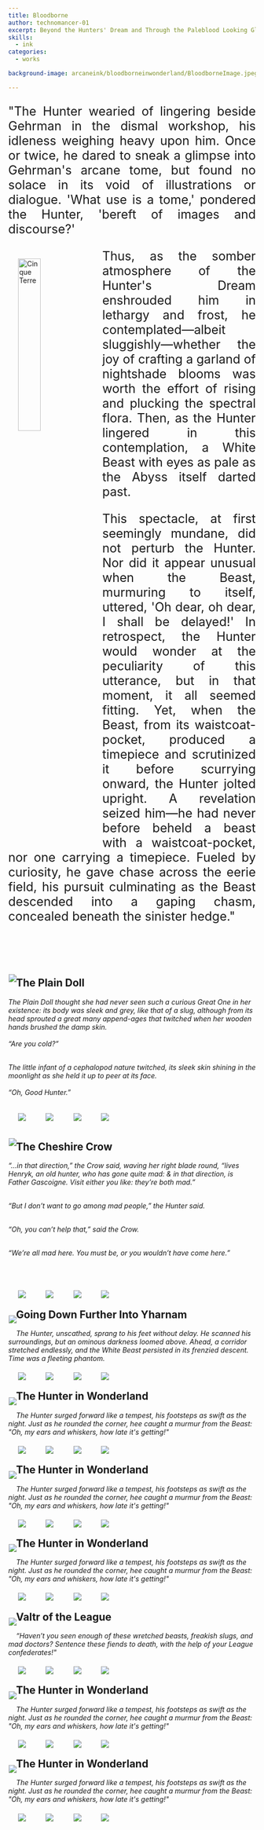 ```yaml
---
title: Bloodborne
author: technomancer-01
excerpt: Beyond the Hunters' Dream and Through the Paleblood Looking Glass
skills:
  - ink
categories:
  - works

background-image: arcaneink/bloodborneinwonderland/BloodborneImage.jpeg

---
```

<script>
function myFunction(imgs) {
  var expandImg = document.getElementById("expandedImg");
  var imgText = document.getElementById("imgtext");
  expandImg.src = imgs.src;
  imgText.innerHTML = imgs.alt;
  expandImg.parentElement.style.display = "block";
}
</script>
<style>
  small{
    font-size: 10px; 
  }
  /* The expanding image container */
.container {
  display: none;

  z-index: 10;
  margin-left: auto;
  margin-right: auto;

  position: fixed;
  top: 10%;
  left: 10%;
  width: 80vw;
  overflow-y: scroll;
  overflow-x: scroll;
  bottom: 3%;
}



/* Expanding image text */
#imgtext {
  position: absolute;
  bottom: 15px;
  left: 15px;
  color: white;
  font-size: 20px;
}

/* Closable button inside the expanded image */
.closebtn {
  position: absolute;
  top: 10px;
  right: 15px;
  color: white;
  font-size: 35px;
  cursor: pointer;
}


 
    img { 
      float: left; 
      margin: 4%; 

    } 
  
    .book { 
      text-align: justify; 
      font-size: 25px; 
    } 
 
  
  </style>
<p  class="book">
"The Hunter wearied of lingering beside Gehrman in the dismal workshop, his idleness weighing heavy upon him. Once or twice, he dared to sneak a glimpse into Gehrman's arcane tome, but found no solace in its void of illustrations or dialogue. 'What use is a tome,' pondered the Hunter, 'bereft of images and discourse?'
</p>

<div class="main">
  <a target="_blank" href="/images/satmorningsoulsborne/BloodborneTober2022/Week5-b.jpg">
    <img src="/images/satmorningsoulsborne/BloodborneTober2022/Week5-b.jpg" alt="Cinque Terre" width="30%" display="inline-flex">
  </a>
  <div class="desc"></div>
</div>
<p class="book">
Thus, as the somber atmosphere of the Hunter's Dream enshrouded him in lethargy and frost, he contemplated—albeit sluggishly—whether the joy of crafting a garland of nightshade blooms was worth the effort of rising and plucking the spectral flora. Then, as the Hunter lingered in this contemplation, a White Beast with eyes as pale as the Abyss itself darted past.
</p>

<p class="book">
This spectacle, at first seemingly mundane, did not perturb the Hunter. Nor did it appear unusual when the Beast, murmuring to itself, uttered, 'Oh dear, oh dear, I shall be delayed!' In retrospect, the Hunter would wonder at the peculiarity of this utterance, but in that moment, it all seemed fitting. Yet, when the Beast, from its waistcoat-pocket, produced a timepiece and scrutinized it before scurrying onward, the Hunter jolted upright. A revelation seized him—he had never before beheld a beast with a waistcoat-pocket, nor one carrying a timepiece. Fueled by curiosity, he gave chase across the eerie field, his pursuit culminating as the Beast descended into a gaping chasm, concealed beneath the sinister hedge."
</p>
<br><br>
<!-- 2. -->


<div style="clear: left;" class="imageContainer">
    <p style="float: left;">
    <img class="inktoberdisplay"  src="/images/arcaneink/bloodborneinwonderland/20230722-bloodborneinwonderland2.jpeg" onclick="myFunction(this);">
    </p>
  <h2 style="padding-top: 20px"> The Plain Doll</h2>
  <i>The Plain Doll thought she had never seen such a curious Great One in her existence: its body was sleek and grey, like that of a slug, although from its head sprouted a great many append-ages that twitched when her wooden hands brushed the damp skin.
<br><br>
“Are you cold?”
<br><br>

The little infant of a cephalopod nature twitched, its sleek skin shining in the moonlight as she held it up to peer at its face.
<br><Br>
“Oh, Good Hunter.”</i><br>
<p>
    <a href="https://www.instagram.com/p/CvAZM6YOjJ_/?igshid=MzRlODBiNWFlZA=="><img class="social-media-icons" src="https://raw.githubusercontent.com/ErikaVasNormandy/erikavasnormandy.github.io/master/img/social-media-icons/social-media-icon-instagram.png"></a>
    <a href="https://www.artstation.com/technomancer-01"><img class="social-media-icons" src="https://raw.githubusercontent.com/ErikaVasNormandy/erikavasnormandy.github.io/master/img/social-media-icons/social-media-icon-artstation.png"></a>
    <a href="https://www.deviantart.com/technomancer-01"><img class="social-media-icons" src="https://raw.githubusercontent.com/ErikaVasNormandy/erikavasnormandy.github.io/master/img/social-media-icons/social-media-icon-deviantart.png"></a>
    <a href="https://www.redbubble.com/people/technomancer-01/shop/"><img class="social-media-icons" src="https://raw.githubusercontent.com/ErikaVasNormandy/erikavasnormandy.github.io/master/img/social-media-icons/social-media-icon-redbubble.png"></a>
</p>
</div>




<div style="clear: left;" class="imageContainer">
    <p style="float: left;">
    <img class="inktoberdisplay"  src="/images/arcaneink/bloodborneinwonderland/20230729-bloodborneinwonderlandCrow.png" onclick="myFunction(this);">
    </p>
  <h2 style="padding-top: 20px"> The Cheshire Crow</h2>
 <i>
 “…in that direction,” the Crow said, waving her right blade round, “lives Henryk, an old hunter, who has gone quite mad: & in that direction, is Father Gascoigne. Visit either you like: they’re both mad.”<br><br>

“But I don’t want to go among mad people,” the Hunter said.<br><br>

“Oh, you can’t help that,” said the Crow.<br><br>

“We’re all mad here. You must be, or you wouldn’t have come here.”<br><br>
 
 </i><p>
 <br>
    <a href="https://www.instagram.com/p/CvAZM6YOjJ_/?igshid=MzRlODBiNWFlZA=="><img class="social-media-icons" src="https://raw.githubusercontent.com/ErikaVasNormandy/erikavasnormandy.github.io/master/img/social-media-icons/social-media-icon-instagram.png"></a>
    <a href="https://www.artstation.com/technomancer-01"><img class="social-media-icons" src="https://raw.githubusercontent.com/ErikaVasNormandy/erikavasnormandy.github.io/master/img/social-media-icons/social-media-icon-artstation.png"></a>
    <a href="https://www.deviantart.com/technomancer-01"><img class="social-media-icons" src="https://raw.githubusercontent.com/ErikaVasNormandy/erikavasnormandy.github.io/master/img/social-media-icons/social-media-icon-deviantart.png"></a>
    <a href="https://www.redbubble.com/people/technomancer-01/shop/"><img class="social-media-icons" src="https://raw.githubusercontent.com/ErikaVasNormandy/erikavasnormandy.github.io/master/img/social-media-icons/social-media-icon-redbubble.png"></a>
</p>
</div>








<div style="clear: left;" class="imageContainer">
    <p style="float: left;">
    <img class="inktoberdisplay"  src="/images/satmorningsoulsborne/BloodborneTober2022/Week0-a.jpeg" onclick="myFunction(this);">
    </p> 
    <h2>Going Down Further Into Yharnam</h2>
   
<p>
 <i>
The Hunter, unscathed, sprang to his feet without delay. He scanned his surroundings, but an ominous darkness loomed above. Ahead, a corridor stretched endlessly, and the White Beast persisted in its frenzied descent. Time was a fleeting phantom. 
</i>

 <br>
    <a href="https://www.instagram.com/p/CvAZM6YOjJ_/?igshid=MzRlODBiNWFlZA=="><img class="social-media-icons" src="https://raw.githubusercontent.com/ErikaVasNormandy/erikavasnormandy.github.io/master/img/social-media-icons/social-media-icon-instagram.png"></a>
    <a href="https://www.artstation.com/technomancer-01"><img class="social-media-icons" src="https://raw.githubusercontent.com/ErikaVasNormandy/erikavasnormandy.github.io/master/img/social-media-icons/social-media-icon-artstation.png"></a>
    <a href="https://www.deviantart.com/technomancer-01"><img class="social-media-icons" src="https://raw.githubusercontent.com/ErikaVasNormandy/erikavasnormandy.github.io/master/img/social-media-icons/social-media-icon-deviantart.png"></a>
    <a href="https://www.redbubble.com/people/technomancer-01/shop/"><img class="social-media-icons" src="https://raw.githubusercontent.com/ErikaVasNormandy/erikavasnormandy.github.io/master/img/social-media-icons/social-media-icon-redbubble.png"></a>
</p>
</div>

<div style="clear: left;" class="imageContainer">
    <p style="float: left;">
    <img class="inktoberdisplay"  src="/images/satmorningsoulsborne/BloodborneTober2022/Week0-b.jpeg" onclick="myFunction(this);">
    </p>
    <h2>The Hunter in Wonderland</h2>
<p><i>
The Hunter surged forward like a tempest, his footsteps as swift as the night. Just as he rounded the corner, hee caught a murmur from the Beast: "Oh, my ears and whiskers, how late it's getting!"

</i>
 <br>
    <a href="https://www.instagram.com/p/CvAZM6YOjJ_/?igshid=MzRlODBiNWFlZA=="><img class="social-media-icons" src="https://raw.githubusercontent.com/ErikaVasNormandy/erikavasnormandy.github.io/master/img/social-media-icons/social-media-icon-instagram.png"></a>
    <a href="https://www.artstation.com/technomancer-01"><img class="social-media-icons" src="https://raw.githubusercontent.com/ErikaVasNormandy/erikavasnormandy.github.io/master/img/social-media-icons/social-media-icon-artstation.png"></a>
    <a href="https://www.deviantart.com/technomancer-01"><img class="social-media-icons" src="https://raw.githubusercontent.com/ErikaVasNormandy/erikavasnormandy.github.io/master/img/social-media-icons/social-media-icon-deviantart.png"></a>
    <a href="https://www.redbubble.com/people/technomancer-01/shop/"><img class="social-media-icons" src="https://raw.githubusercontent.com/ErikaVasNormandy/erikavasnormandy.github.io/master/img/social-media-icons/social-media-icon-redbubble.png"></a>
</p>
</div>



<div style="clear: left;" class="imageContainer">
    <p style="float: left;">
    <img class="inktoberdisplay"  src="/images/satmorningsoulsborne/BloodborneTober2022/Week1-a.jpeg" onclick="myFunction(this);">
    </p>
    <h2>The Hunter in Wonderland</h2>
<p><i>
The Hunter surged forward like a tempest, his footsteps as swift as the night. Just as he rounded the corner, hee caught a murmur from the Beast: "Oh, my ears and whiskers, how late it's getting!"

</i>
 <br>
    <a href="https://www.instagram.com/p/CvAZM6YOjJ_/?igshid=MzRlODBiNWFlZA=="><img class="social-media-icons" src="https://raw.githubusercontent.com/ErikaVasNormandy/erikavasnormandy.github.io/master/img/social-media-icons/social-media-icon-instagram.png"></a>
    <a href="https://www.artstation.com/technomancer-01"><img class="social-media-icons" src="https://raw.githubusercontent.com/ErikaVasNormandy/erikavasnormandy.github.io/master/img/social-media-icons/social-media-icon-artstation.png"></a>
    <a href="https://www.deviantart.com/technomancer-01"><img class="social-media-icons" src="https://raw.githubusercontent.com/ErikaVasNormandy/erikavasnormandy.github.io/master/img/social-media-icons/social-media-icon-deviantart.png"></a>
    <a href="https://www.redbubble.com/people/technomancer-01/shop/"><img class="social-media-icons" src="https://raw.githubusercontent.com/ErikaVasNormandy/erikavasnormandy.github.io/master/img/social-media-icons/social-media-icon-redbubble.png"></a>
</p>
</div>




<div style="clear: left;" class="imageContainer">
    <p style="float: left;">
    <img class="inktoberdisplay"  src="/images/satmorningsoulsborne/BloodborneTober2022/Week1-b.jpg" onclick="myFunction(this);">
    </p>
    <h2>The Hunter in Wonderland</h2>
<p><i>
The Hunter surged forward like a tempest, his footsteps as swift as the night. Just as he rounded the corner, hee caught a murmur from the Beast: "Oh, my ears and whiskers, how late it's getting!"

</i>
 <br>
    <a href="https://www.instagram.com/p/CvAZM6YOjJ_/?igshid=MzRlODBiNWFlZA=="><img class="social-media-icons" src="https://raw.githubusercontent.com/ErikaVasNormandy/erikavasnormandy.github.io/master/img/social-media-icons/social-media-icon-instagram.png"></a>
    <a href="https://www.artstation.com/technomancer-01"><img class="social-media-icons" src="https://raw.githubusercontent.com/ErikaVasNormandy/erikavasnormandy.github.io/master/img/social-media-icons/social-media-icon-artstation.png"></a>
    <a href="https://www.deviantart.com/technomancer-01"><img class="social-media-icons" src="https://raw.githubusercontent.com/ErikaVasNormandy/erikavasnormandy.github.io/master/img/social-media-icons/social-media-icon-deviantart.png"></a>
    <a href="https://www.redbubble.com/people/technomancer-01/shop/"><img class="social-media-icons" src="https://raw.githubusercontent.com/ErikaVasNormandy/erikavasnormandy.github.io/master/img/social-media-icons/social-media-icon-redbubble.png"></a>
</p>
</div>



<div style="clear: left;" class="imageContainer">
    <p style="float: left;">
    <img class="inktoberdisplay"  src="/images/satmorningsoulsborne/BloodborneTober2022/Week3-d.png" onclick="myFunction(this);">
    </p>
    <h2>Valtr of the League</h2>
<p><i>
“Haven’t you seen enough of these wretched beasts, freakish slugs, and mad doctors? Sentence these fiends to death, with the help of your League confederates!"

</i>
 <br>
    <a href="https://www.instagram.com/p/CvAZM6YOjJ_/?igshid=MzRlODBiNWFlZA=="><img class="social-media-icons" src="https://raw.githubusercontent.com/ErikaVasNormandy/erikavasnormandy.github.io/master/img/social-media-icons/social-media-icon-instagram.png"></a>
    <a href="https://www.artstation.com/technomancer-01"><img class="social-media-icons" src="https://raw.githubusercontent.com/ErikaVasNormandy/erikavasnormandy.github.io/master/img/social-media-icons/social-media-icon-artstation.png"></a>
    <a href="https://www.deviantart.com/technomancer-01/art/Valtr-Master-of-The-League-992353155"><img class="social-media-icons" src="https://raw.githubusercontent.com/ErikaVasNormandy/erikavasnormandy.github.io/master/img/social-media-icons/social-media-icon-deviantart.png"></a>
    <a href="https://www.redbubble.com/people/technomancer-01/shop/"><img class="social-media-icons" src="https://raw.githubusercontent.com/ErikaVasNormandy/erikavasnormandy.github.io/master/img/social-media-icons/social-media-icon-redbubble.png"></a>
</p>
</div>





<div style="clear: left;" class="imageContainer">
    <p style="float: left;">
    <img class="inktoberdisplay"  src="/images/satmorningsoulsborne/BloodborneTober2022/Week1-c.jpg" onclick="myFunction(this);">
    </p>
    <h2>The Hunter in Wonderland</h2>
<p><i>
The Hunter surged forward like a tempest, his footsteps as swift as the night. Just as he rounded the corner, hee caught a murmur from the Beast: "Oh, my ears and whiskers, how late it's getting!"

</i>
 <br>
    <a href="https://www.instagram.com/p/CvAZM6YOjJ_/?igshid=MzRlODBiNWFlZA=="><img class="social-media-icons" src="https://raw.githubusercontent.com/ErikaVasNormandy/erikavasnormandy.github.io/master/img/social-media-icons/social-media-icon-instagram.png"></a>
    <a href="https://www.artstation.com/technomancer-01"><img class="social-media-icons" src="https://raw.githubusercontent.com/ErikaVasNormandy/erikavasnormandy.github.io/master/img/social-media-icons/social-media-icon-artstation.png"></a>
    <a href="https://www.deviantart.com/technomancer-01"><img class="social-media-icons" src="https://raw.githubusercontent.com/ErikaVasNormandy/erikavasnormandy.github.io/master/img/social-media-icons/social-media-icon-deviantart.png"></a>
    <a href="https://www.redbubble.com/people/technomancer-01/shop/"><img class="social-media-icons" src="https://raw.githubusercontent.com/ErikaVasNormandy/erikavasnormandy.github.io/master/img/social-media-icons/social-media-icon-redbubble.png"></a>
</p>
</div>





<div style="clear: left;" class="imageContainer">
    <p style="float: left;">
    <img class="inktoberdisplay"  src="/images/satmorningsoulsborne/BloodborneTober2022/Week1-d.jpeg" onclick="myFunction(this);">
    </p>
    <h2>The Hunter in Wonderland</h2>
<p><i>
The Hunter surged forward like a tempest, his footsteps as swift as the night. Just as he rounded the corner, hee caught a murmur from the Beast: "Oh, my ears and whiskers, how late it's getting!"

</i>
 <br>
    <a href="https://www.instagram.com/p/CvAZM6YOjJ_/?igshid=MzRlODBiNWFlZA=="><img class="social-media-icons" src="https://raw.githubusercontent.com/ErikaVasNormandy/erikavasnormandy.github.io/master/img/social-media-icons/social-media-icon-instagram.png"></a>
    <a href="https://www.artstation.com/technomancer-01"><img class="social-media-icons" src="https://raw.githubusercontent.com/ErikaVasNormandy/erikavasnormandy.github.io/master/img/social-media-icons/social-media-icon-artstation.png"></a>
    <a href="https://www.deviantart.com/technomancer-01"><img class="social-media-icons" src="https://raw.githubusercontent.com/ErikaVasNormandy/erikavasnormandy.github.io/master/img/social-media-icons/social-media-icon-deviantart.png"></a>
    <a href="https://www.redbubble.com/people/technomancer-01/shop/"><img class="social-media-icons" src="https://raw.githubusercontent.com/ErikaVasNormandy/erikavasnormandy.github.io/master/img/social-media-icons/social-media-icon-redbubble.png"></a>
</p>
</div>